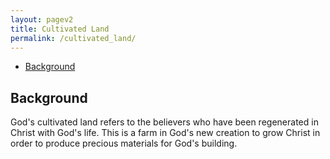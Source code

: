 ```yaml
---
layout: pagev2
title: Cultivated Land
permalink: /cultivated_land/
---
```

- [Background](#background)

## Background

God's cultivated land refers to the believers who have been regenerated in Christ with God's life. This is a farm in God's new creation to grow Christ in order to produce precious materials for God's building.

